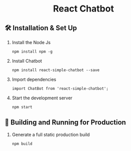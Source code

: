 <h1 align="center">
 React Chatbot
 </h1>

 ## 🛠 Installation & Set Up

1. Install the Node Js

   ```
   npm install npm -g
   ```

2. Install Chatbot

   ```
   npm install react-simple-chatbot --save
   ```

3. Import dependencies

   ```
   import ChatBot from 'react-simple-chatbot';
   ```

4. Start the development server

   ```
   npm start
   ```
## 🚀 Building and Running for Production

1. Generate a full static production build

   ```
   npm build
   ```